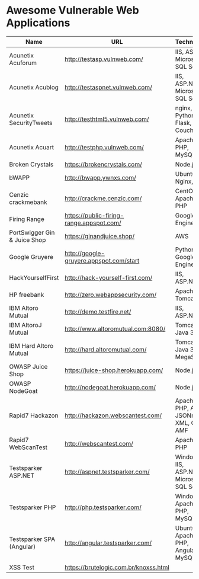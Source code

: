 # Awesome Vulnerable Web Applications

|Name                           |URL                                      |Technology                             |Creds (role:user:password)|
|-------------------------------|-----------------------------------------|---------------------------------------|--------------------------|
|Acunetix Acuforum              |http://testasp.vulnweb.com/              |IIS, ASP, Microsoft SQL Server         |unknown
|Acunetix Acublog               |http://testaspnet.vulnweb.com/           |IIS, ASP.NET, Microsoft SQL Server     |unknown
|Acunetix SecurityTweets        |http://testhtml5.vulnweb.com/            |nginx, Python, Flask, CouchDB          |admin:admin:1234
|Acunetix Acuart                |http://testphp.vulnweb.com/              |Apache, PHP, MySQL                     |unknown
|Broken Crystals                |https://brokencrystals.com/              |Node.js                                |admin:admin
|bWAPP                          |http://bwapp.ywnxs.com/                  |Ubuntu, Nginx, PHP                     |user: bee:bug
|Cenzic crackmebank             |http://crackme.cenzic.com/               |CentOS, Apache, PHP                    |unknown
|Firing Range                   |https://public-firing-range.appspot.com/ |Google App Engine                      |unknown
|PortSwigger Gin & Juice Shop   |https://ginandjuice.shop/                |AWS                                    |unknown
|Google Gruyere                 |http://google-gruyere.appspot.com/start  |Python, Google App Engine              |unknown
|HackYourselfFirst              |http://hack-yourself-first.com/          |IIS, ASP.NET                           |unknown
|HP freebank                    |http://zero.webappsecurity.com/          |Apache Tomcat                          |unknown
|IBM Altoro Mutual              |http://demo.testfire.net/                |IIS, ASP.NET                           |user:jsmith:Demo1234
|IBM AltoroJ Mutual             |http://www.altoromutual.com:8080/        |Tomcat, Java 3.1                       |user:jsmith:Demo1234
|IBM Hard Altoro Mutual         |http://hard.altoromutual.com/            |Tomcat, Java 3.1, MegaScript           |user:jsmith:Demo1234
|OWASP Juice Shop               |https://juice-shop.herokuapp.com/        |Node.js                                |unknown
|OWASP NodeGoat                 |http://nodegoat.herokuapp.com/           |Node.js                                |unknown
|Rapid7 Hackazon                |http://hackazon.webscantest.com/         |Apache, PHP, Ajax, JSONm XML, Gwt, AMF |admin:admin:123456
|Rapid7 WebScanTest             |http://webscantest.com/                  |Apache, PHP                            |user:testuser:testpass
|Testsparker ASP.NET            |http://aspnet.testsparker.com/           |Windows, IIS, ASP.NET, Microsoft SQL Server |unknown:alan@turing.com:theturingtest
|Testsparker PHP                |http://php.testsparker.com/              |Windows, Apache, PHP, MySQL                            |unknown:admin:admin123456
|Testsparker SPA (Angular)      |http://angular.testsparker.com/          |Ubuntu, Apache, PHP, Angular 5, MySQL  |unknown
|XSS Test                       |https://brutelogic.com.br/knoxss.html    |                                       |unknown



